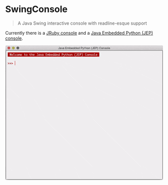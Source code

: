 # SwingConsole

> A Java Swing interactive console with readline-esque support

Currently there is a [JRuby console](swingconsole-jruby/README.md) and a [Java Embedded Python (JEP) console](swingconsole-jep/README.md).

<img alt="Java Embedded Python (JEP) SwingConsole - Hello, World!" src="https://raw.githubusercontent.com/creemama/swingconsole/master/swingconsole-jep/JEP-SwingConsole.gif" width="500">